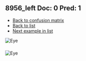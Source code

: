 ## 8956_left Doc: 0 Pred: 1
- [Back to confusion matrix](https://github.com/juliandewit/kaggle_retinopathy/blob/master/matrix.md)
- [Back to list](https://github.com/juliandewit/kaggle_retinopathy/blob/master/lists/01/list.md)
- [Next example in list](https://github.com/juliandewit/kaggle_retinopathy/blob/master/lists/01/90/9010_right.md)

![Eye](https://retinopaty.blob.core.windows.net/size1024/8956_left_0.jpeg)

### 

![Eye]()
